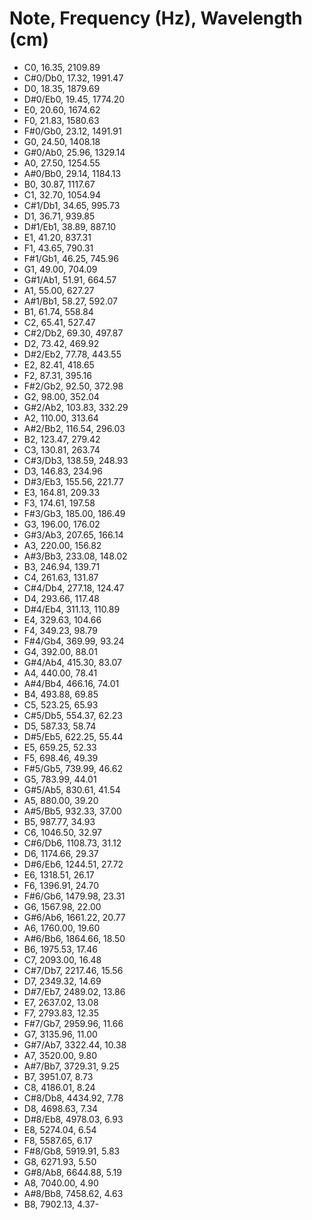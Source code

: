 # Note, Frequency (Hz), Wavelength (cm)

- C0, 16.35, 2109.89
- C#0/Db0, 17.32, 1991.47
- D0, 18.35, 1879.69
- D#0/Eb0, 19.45, 1774.20
- E0, 20.60, 1674.62
- F0, 21.83, 1580.63
- F#0/Gb0, 23.12, 1491.91
- G0, 24.50, 1408.18
- G#0/Ab0, 25.96, 1329.14
- A0, 27.50, 1254.55
- A#0/Bb0, 29.14, 1184.13
- B0, 30.87, 1117.67
- C1, 32.70, 1054.94
- C#1/Db1, 34.65, 995.73
- D1, 36.71, 939.85
- D#1/Eb1, 38.89, 887.10
- E1, 41.20, 837.31
- F1, 43.65, 790.31
- F#1/Gb1, 46.25, 745.96
- G1, 49.00, 704.09
- G#1/Ab1, 51.91, 664.57
- A1, 55.00, 627.27
- A#1/Bb1, 58.27, 592.07
- B1, 61.74, 558.84
- C2, 65.41, 527.47
- C#2/Db2, 69.30, 497.87
- D2, 73.42, 469.92
- D#2/Eb2, 77.78, 443.55
- E2, 82.41, 418.65
- F2, 87.31, 395.16
- F#2/Gb2, 92.50, 372.98
- G2, 98.00, 352.04
- G#2/Ab2, 103.83, 332.29
- A2, 110.00, 313.64
- A#2/Bb2, 116.54, 296.03
- B2, 123.47, 279.42
- C3, 130.81, 263.74
- C#3/Db3, 138.59, 248.93
- D3, 146.83, 234.96
- D#3/Eb3, 155.56, 221.77
- E3, 164.81, 209.33
- F3, 174.61, 197.58
- F#3/Gb3, 185.00, 186.49
- G3, 196.00, 176.02
- G#3/Ab3, 207.65, 166.14
- A3, 220.00, 156.82
- A#3/Bb3, 233.08, 148.02
- B3, 246.94, 139.71
- C4, 261.63, 131.87
- C#4/Db4, 277.18, 124.47
- D4, 293.66, 117.48
- D#4/Eb4, 311.13, 110.89
- E4, 329.63, 104.66
- F4, 349.23, 98.79
- F#4/Gb4, 369.99, 93.24
- G4, 392.00, 88.01
- G#4/Ab4, 415.30, 83.07
- A4, 440.00, 78.41
- A#4/Bb4, 466.16, 74.01
- B4, 493.88, 69.85
- C5, 523.25, 65.93
- C#5/Db5, 554.37, 62.23
- D5, 587.33, 58.74
- D#5/Eb5, 622.25, 55.44
- E5, 659.25, 52.33
- F5, 698.46, 49.39
- F#5/Gb5, 739.99, 46.62
- G5, 783.99, 44.01
- G#5/Ab5, 830.61, 41.54
- A5, 880.00, 39.20
- A#5/Bb5, 932.33, 37.00
- B5, 987.77, 34.93
- C6, 1046.50, 32.97
- C#6/Db6, 1108.73, 31.12
- D6, 1174.66, 29.37
- D#6/Eb6, 1244.51, 27.72
- E6, 1318.51, 26.17
- F6, 1396.91, 24.70
- F#6/Gb6, 1479.98, 23.31
- G6, 1567.98, 22.00
- G#6/Ab6, 1661.22, 20.77
- A6, 1760.00, 19.60
- A#6/Bb6, 1864.66, 18.50
- B6, 1975.53, 17.46
- C7, 2093.00, 16.48
- C#7/Db7, 2217.46, 15.56
- D7, 2349.32, 14.69
- D#7/Eb7, 2489.02, 13.86
- E7, 2637.02, 13.08
- F7, 2793.83, 12.35
- F#7/Gb7, 2959.96, 11.66
- G7, 3135.96, 11.00
- G#7/Ab7, 3322.44, 10.38
- A7, 3520.00, 9.80
- A#7/Bb7, 3729.31, 9.25
- B7, 3951.07, 8.73
- C8, 4186.01, 8.24
- C#8/Db8, 4434.92, 7.78
- D8, 4698.63, 7.34
- D#8/Eb8, 4978.03, 6.93
- E8, 5274.04, 6.54
- F8, 5587.65, 6.17
- F#8/Gb8, 5919.91, 5.83
- G8, 6271.93, 5.50
- G#8/Ab8, 6644.88, 5.19
- A8, 7040.00, 4.90
- A#8/Bb8, 7458.62, 4.63
- B8, 7902.13, 4.37- 